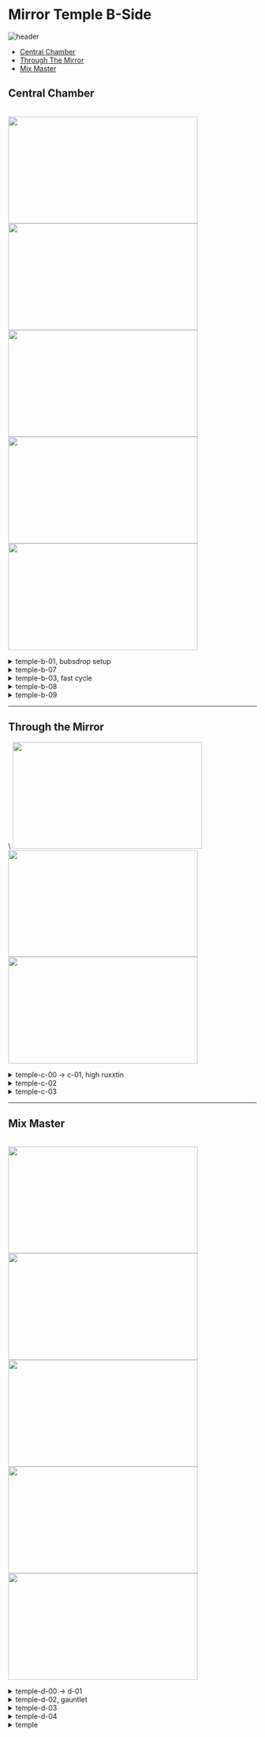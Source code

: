 # Mirror Temple B-Side
![header](https://cdn.discordapp.com/attachments/293555577991200770/776765497256443915/unknown.png)
   - [Central Chamber](#central-chamber)
   - [Through The Mirror](#through-the-mirror)
   - [Mix Master](#mix-master)
## Central Chamber
 \
 <img src="https://github.com/koralreeef/cuedump-anypercent/blob/main/images/chamber1.webp" width="384" height="216"/>
 <img src="https://github.com/koralreeef/cuedump-anypercent/blob/main/images/chamber2.webp" width="384" height="216"/>
 <img src="https://github.com/koralreeef/cuedump-anypercent/blob/main/images/chamber3.webp" width="384" height="216"/>
 <img src="https://github.com/koralreeef/cuedump-anypercent/blob/main/images/chamber4.webp" width="384" height="216"/>
 <img src="https://github.com/koralreeef/cuedump-anypercent/blob/main/images/chamber5.webp" width="384" height="216"/>
 
 <details>
   <summary>temple-b-01, bubsdrop setup</summary>
      
   ![gif](https://github.com/koralreeef/cuedump-anypercent/blob/main/images/chamber1.webp)
   \
   ![cue](https://cdn.discordapp.com/attachments/293555577991200770/779106766066941962/unknown.png)
   \
   My method of setting up bubsdrop is through wallbouncing at a consistent height to train muscle memory. Wallbounce and hold jump at this spot, wait for the screen to stop scrolling and tap jump.
 </details>
 
  <details>
   <summary>temple-b-07</summary>
      
   ![gif](https://github.com/koralreeef/cuedump-anypercent/blob/main/images/chamber2.webp)
   \
   ![cue](https://cdn.discordapp.com/attachments/293555577991200770/779106915313254430/unknown.png)
   \
   Fulljump and kick off the wall when you see madeline's hand go above this line. Make sure to buffer the climbjump on the dash block as it will correct you and let you grab onto the block.
 </details>
 
  <details>
   <summary>temple-b-03, fast cycle</summary>
      
   ![gif](https://github.com/koralreeef/cuedump-anypercent/blob/main/images/chamber3.webp)
   \
   Start the room with a demohyper and try to time each bubble activiation as soon as possible. Aim to dash below or in the middle of the gaps when leaving bubbles. If you find yourself falling behind in the cycle, let the last bubble activate on its own and dash left as normal.
 </details>
 
  <details>
   <summary>temple-b-08</summary>
      
   ![gif](https://github.com/koralreeef/cuedump-anypercent/blob/main/images/chamber4.webp)
   \
   ![cue](https://cdn.discordapp.com/attachments/293555577991200770/779120553289580554/unknown.png)
   ![cue](https://cdn.discordapp.com/attachments/293555577991200770/779120963756490773/unknown.png)
   ![cue](https://cdn.discordapp.com/attachments/293555577991200770/779121366611001354/unknown.png)
   \
   Dash out of the bubble after this platform and try to have madeline on the upper half of this block and climb up when you pass this mark in the spikes.
 </details>
 
  <details>
   <summary>temple-b-09</summary>
      
   ![gif](https://github.com/koralreeef/cuedump-anypercent/blob/main/images/chamber5.webp)
   \
   ![cue](https://cdn.discordapp.com/attachments/293555577991200770/779122835142606908/unknown.png)
   \
   For this cycle, set it up with a updash into the room, fall down naturally, and jump updash and instant bubble activation. Do this bubble wallbounce (similar to 4a room 2 start) around this height. Space out the dash + jump input and you don't need to climbjump off the corner, but pressing dash+jump at almost the same time calls for climbing to reach the dash block. The rest of the room should be doable with just going full speed.
 </details>
 
----
## Through the Mirror
 \ 
 <img src="https://github.com/koralreeef/cuedump-anypercent/blob/main/images/mirror1.webp" width="384" height="216"/>
 <img src="https://github.com/koralreeef/cuedump-anypercent/blob/main/images/mirror2.webp" width="384" height="216"/>
 <img src="https://github.com/koralreeef/cuedump-anypercent/blob/main/images/mirror3.webp" width="384" height="216"/>
 
  <details>
   <summary>temple-c-00 -> c-01, high ruxxtin</summary>
      
   ![gif](https://github.com/koralreeef/cuedump-anypercent/blob/main/images/mirror1.webp)
   \
   ![cue](https://cdn.discordapp.com/attachments/293555577991200770/779128123412447282/unknown.png)
   \
   After entering the last gap in the falling room, hold downright to land safely on the hallway to the next room. Hyper on this eye cue, slide into the next room and wallbounce as soon as you leave the ground. This should setup the seeker falling into the center coin and activate the door fast.
 </details>
 
   <details>
   <summary>temple-c-02</summary>
      
   ![gif](https://github.com/koralreeef/cuedump-anypercent/blob/main/images/mirror2.webp)
   \
   ![cue](https://cdn.discordapp.com/attachments/293555577991200770/779131599006072842/unknown.png)
   \
   For this cornerjump above the button, you want to do one climbjump after the button, then two non buffered climbjumps on each wall. After passing the halfway point of this mirror, do an upright dash and you should bop the seeker and get the button.
 </details>
 
   <details>
   <summary>temple-c-03</summary>
      
   ![gif](https://github.com/koralreeef/cuedump-anypercent/blob/main/images/mirror3.webp)
   \
   ![cue](https://cdn.discordapp.com/attachments/293555577991200770/779132145036951552/unknown.png)
   \
   Hyper in and dash right on this thorn rectangle. This should give you a bop on the seeker and not a super. Make sure to not hold jump or fastfall afterwards when bopping this seeker. Dash up after bopping the seeker at any time, then hold right near it when it does its reform explosion.
   \
   ![cue](https://cdn.discordapp.com/attachments/293555577991200770/779133773744308285/unknown.png)
   \
   An upright dash between these two points should let the seeker drift straight into you. Buffer the cornerkick after the upright dash for safety.
 </details>
 
----

## Mix Master
\
 <img src="https://github.com/koralreeef/cuedump-anypercent/blob/main/images/5btheo1.webp" width="384" height="216"/>
 <img src="https://github.com/koralreeef/cuedump-anypercent/blob/main/images/5btheo2.webp" width="384" height="216"/>
 <img src="https://github.com/koralreeef/cuedump-anypercent/blob/main/images/5btheo3.webp" width="384" height="216"/>
 <img src="https://github.com/koralreeef/cuedump-anypercent/blob/main/images/5btheo4.webp" width="384" height="216"/>
 <img src="https://github.com/koralreeef/cuedump-anypercent/blob/main/images/5btheo5.webp" width="384" height="216"/>
 
   <details>
   <summary>temple-d-00 -> d-01</summary>
      
   ![gif](https://github.com/koralreeef/cuedump-anypercent/blob/main/images/5btheo1.webp)
   \
   To enter the room, hyper into theo and throw him before passing the barrier. A theo ultra here should let you fly into the seeker and let you over the wall. For the second seeker, neutral kick off the wall and upright dash + throw theo at the same time. You might need to bop the seeker but in every case, you won't ever die to it. 
   \
   
 </details>
 
   <details>
   <summary>temple-d-02, gauntlet</summary>
      
   ![gif](https://github.com/koralreeef/cuedump-anypercent/blob/main/images/5btheo2.webp)
   \
   ![cue](https://cdn.discordapp.com/attachments/293555577991200770/779135433925591040/unknown.png)
   \
   Hyper into theo from the previous room and do two bhops. When you reach this pillar in the background, go neutral and hold jump until around the left side of the pillar. Throw theo and dash downright to hit the button safely.
   \
   ![cue](https://cdn.discordapp.com/attachments/293555577991200770/779135911576338472/unknown.png)
   \
   Dash into the corner and hyper into theo again, and throw him when you get to the middle of this pillar. For the updash into the button, use the same pillar as a guide since in runs, Theo's dialogue would be covering it.
   \
   ![cue](https://cdn.discordapp.com/attachments/293555577991200770/779136731974336512/unknown.png
   For the last room, hyper bhop into theo or theo ultra and jump and start the regrab throw between this eye in the background and the pillar.
 </details>
 
   <details>
   <summary>temple-d-03</summary>
      
   ![gif](https://github.com/koralreeef/cuedump-anypercent/blob/main/images/5btheo3.webp)
   \
   ![cue](https://cdn.discordapp.com/attachments/293555577991200770/779136425672441876/unknown.png)
   \
   Throw theo when you reach these rocks to guarantee him landing on the dash block. For the wallbounce + theo grab, make sure to throw theo first before doing a short wallbounce.
 </details>
 
   <details>
   <summary>temple-d-04</summary>
      
   ![gif](https://github.com/koralreeef/cuedump-anypercent/blob/main/images/mirror1.webp)
   \
   ![cue](https://cdn.discordapp.com/attachments/293555577991200770/779137649637982259/unknown.png)
   \
   Hyper into theo, 
 </details>
 
   <details>
   <summary>temple</summary>
      
   ![gif](https://github.com/koralreeef/cuedump-anypercent/blob/main/images/mirror1.webp)
   \
   ![cue]()
   \
   
